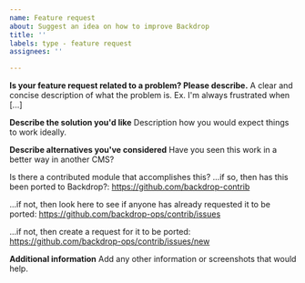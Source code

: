 ```yaml
---
name: Feature request
about: Suggest an idea on how to improve Backdrop
title: ''
labels: type - feature request
assignees: ''

---
```


**Is your feature request related to a problem? Please describe.**
A clear and concise description of what the problem is. Ex. I'm always
frustrated when [...]

**Describe the solution you'd like**
Description how you would expect things to work ideally.

**Describe alternatives you've considered**
Have you seen this work in a better way in another CMS?

Is there a contributed module that accomplishes this? ...if so, then has this
been ported to Backdrop?: https://github.com/backdrop-contrib

...if not, then look here to see if anyone has already requested it to be
ported: https://github.com/backdrop-ops/contrib/issues

...if not, then create a request for it to be ported:
https://github.com/backdrop-ops/contrib/issues/new

**Additional information**
Add any other information or screenshots that would help.
